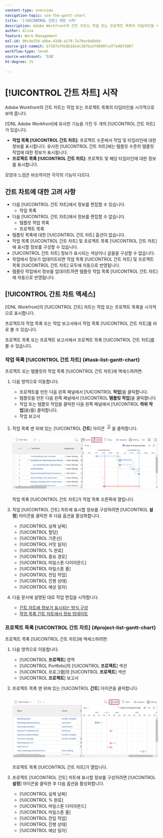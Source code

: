 ```yaml
---
content-type: overview
navigation-topic: use-the-gantt-chart
title: '[!UICONTROL 간트] 차트 시작'
description: Adobe Workfront의 간트 차트는 작업 또는 프로젝트 목록의 타임라인을 시각적으로 보여 줍니다.
author: Alina
feature: Work Management
exl-id: 96c4e254-ebbe-41d8-a178-7a79ac0abbbd
source-git-commit: b7387af018b1814c387ba3f0000fcdf7e0bf5067
workflow-type: tm+mt
source-wordcount: '538'
ht-degree: 1%

---
```


# [!UICONTROL 간트 차트] 시작

<!-- Audited: 01/2024 -->

Adobe Workfront의 간트 차트는 작업 또는 프로젝트 목록의 타임라인을 시각적으로 보여 줍니다.

[!DNL Adobe Workfront]에 유사한 기능을 가진 두 개의 [!UICONTROL 간트 차트]가 있습니다.

* **작업 목록 [!UICONTROL 간트 차트]**: 프로젝트 수준에서 작업 및 타임라인에 대한 정보를 표시합니다. 유사한 [!UICONTROL 간트 차트]에는 템플릿 수준의 템플릿 작업에 대한 정보가 표시됩니다.
* **프로젝트 목록 [!UICONTROL 간트 차트]**: 프로젝트 및 해당 타임라인에 대한 정보를 표시합니다.

모양과 느낌은 비슷하지만 각각의 기능이 다르다.

## 간트 차트에 대한 고려 사항

* 다음 [!UICONTROL 간트 차트]에서 정보를 편집할 수 있습니다.
   * 작업 목록
* 다음 [!UICONTROL 간트 차트]에서 정보를 편집할 수 없습니다.
   * 템플릿 작업 목록
   * 프로젝트 목록
* 템플릿 목록에 대한 [!UICONTROL 간트 차트] 옵션이 없습니다.
* 작업 목록 [!UICONTROL 간트 차트] 및 프로젝트 목록 [!UICONTROL 간트 차트]에 표시할 정보를 구성할 수 있습니다.
* [!UICONTROL 간트 차트] 정보가 표시되는 색상이나 글꼴을 구성할 수 없습니다.
* 작업에서 정보가 업데이트되면 작업 목록 [!UICONTROL 간트 차트] 및 프로젝트 목록 [!UICONTROL 간트 차트] 모두에 자동으로 반영됩니다.
* 템플릿 작업에서 정보를 업데이트하면 템플릿 작업 목록 [!UICONTROL 간트 차트]에 자동으로 반영됩니다.

## [!UICONTROL 간트 차트 액세스]

[!DNL Workfront]의 [!UICONTROL 간트] 차트는 작업 또는 프로젝트 목록을 시각적으로 표시합니다.

프로젝트의 작업 목록 또는 작업 보고서에서 작업 목록 [!UICONTROL 간트 차트]를 바로 볼 수 있습니다.

프로젝트 목록 또는 프로젝트 보고서에서 프로젝트 목록 [!UICONTROL 간트 차트]를 볼 수 있습니다.

### 작업 목록 [!UICONTROL 간트 차트] {#task-list-gantt-chart}

<!--The task list [!UICONTROL Gantt Chart] is accessible in the following areas:

* In a Project

   * [!UICONTROL Tasks] section
   * [!UICONTROL Subtasks] section of a task

* In a [!UICONTROL Template]

* In a [!UICONTROL Task] report-->

프로젝트 또는 템플릿의 작업 목록 [!UICONTROL 간트 차트]에 액세스하려면:

1. 다음 영역으로 이동합니다.

   * 프로젝트를 만든 다음 왼쪽 패널에서 [!UICONTROL **작업**]&#x200B;을 클릭합니다.
   * 템플릿을 만든 다음 왼쪽 패널에서 [!UICONTROL **템플릿 작업**]&#x200B;을 클릭합니다
   * 작업 또는 템플릿 작업을 클릭한 다음 왼쪽 패널에서 [!UICONTROL **하위 작업**]&#x200B;을(를) 클릭합니다.
   * 작업 보고서

1. 작업 목록 맨 위에 있는 [!UICONTROL **간트**] 아이콘 ![간트 아이콘](assets/gantt-icon-nwe.png)을 클릭합니다.

   ![작업 목록 간트](assets/task-list-gantt.png)

   작업 목록 [!UICONTROL 간트 차트]가 작업 목록 오른쪽에 열립니다.

1. 작업 [!UICONTROL 간트] 차트에 표시할 정보를 구성하려면 [!UICONTROL **설정**] 아이콘을 클릭한 후 다음 옵션을 활성화합니다.

   * [!UICONTROL 실제 날짜]
   * [!UICONTROL 할당]
   * [!UICONTROL 기준선]
   * [!UICONTROL 커밋 일자]
   * [!UICONTROL % 완료]
   * [!UICONTROL 중요 경로]
   * [!UICONTROL 마일스톤 다이아몬드]
   * [!UICONTROL 마일스톤 줄]
   * [!UICONTROL 전임 작업]
   * [!UICONTROL 진행 상태]
   * [!UICONTROL 예상 일자]

1. 다음 문서에 설명된 대로 작업 편집을 시작합니다.

   * [간트 차트에 정보가 표시되는 방식 구성](../use-the-gantt-chart/configure-info-on-gantt-chart.md)
   * [작업 목록 간트 차트에서 정보 업데이트](../use-the-gantt-chart/update-info-task-list-gantt.md)

### 프로젝트 목록 [!UICONTROL 간트 차트] {#project-list-gantt-chart}

<!--The project list [!UICONTROL Gantt Chart] is accessible in the following areas:

* In the [!UICONTROL Projects] area
* In the [!UICONTROL Projects] section of a [!UICONTROL Portfolio]
* In the [!UICONTROL Projects] section of a [!UICONTROL Program]
* In a [!UICONTROL Project] report-->

프로젝트 목록 [!UICONTROL 간트 차트]에 액세스하려면:

1. 다음 영역으로 이동합니다.

   * [!UICONTROL **프로젝트**] 영역
   * [!UICONTROL Portfolio]의 [!UICONTROL **프로젝트**] 섹션
   * [!UICONTROL 프로그램]의 [!UICONTROL **프로젝트**] 섹션
   * [!UICONTROL **프로젝트**] 보고서

1. 프로젝트 목록 맨 위에 있는 [!UICONTROL **간트**] 아이콘을 클릭합니다.

   ![프로젝트 목록 간트](assets/project-list-gantt.png)

   프로젝트 목록 [!UICONTROL 간트 차트]가 열립니다.

1. 프로젝트 [!UICONTROL 간트] 차트에 표시할 정보를 구성하려면 [!UICONTROL **설정**] 아이콘을 클릭한 후 다음 옵션을 활성화합니다.

   * [!UICONTROL 실제 날짜]
   * [!UICONTROL % 완료]
   * [!UICONTROL 마일스톤 다이아몬드]
   * [!UICONTROL 마일스톤 줄]
   * [!UICONTROL 전임 작업]
   * [!UICONTROL 진행 상태]
   * [!UICONTROL 예상 일자]

